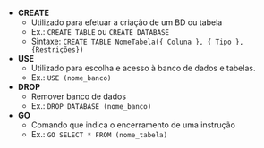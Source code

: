 - **CREATE**
	- Utilizado para efetuar a criação de um BD ou tabela
	- Ex.: ``CREATE TABLE`` ou ``CREATE DATABASE``
	- Sintaxe: ``CREATE TABLE NomeTabela({ Coluna }, { Tipo }, {Restrições})``
- **USE**
	- Utilizado para escolha e acesso à banco de dados e tabelas.
	- Ex.: ``USE (nome_banco)``
- **DROP**
	- Remover banco de dados
	- Ex.: ``DROP DATABASE (nome_banco)``
- **GO**
	- Comando que indica o encerramento de uma instrução
	- Ex.: `GO SELECT * FROM (nome_tabela)`

